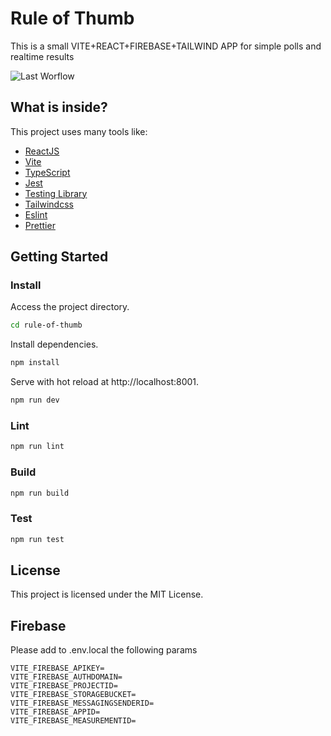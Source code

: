 # Rule of Thumb

This is a small VITE+REACT+FIREBASE+TAILWIND APP for simple polls and realtime results

![Last Worflow](https://github.com/omarbastos/rule-of-thumb/actions/workflows/deploy.yml/badge.svg)


## What is inside?

This project uses many tools like:

- [ReactJS](https://reactjs.org)
- [Vite](https://vitejs.dev)
- [TypeScript](https://www.typescriptlang.org)
- [Jest](https://jestjs.io)
- [Testing Library](https://testing-library.com)
- [Tailwindcss](https://tailwindcss.com)
- [Eslint](https://eslint.org)
- [Prettier](https://prettier.io)

## Getting Started

### Install

Access the project directory.

```bash
cd rule-of-thumb
```

Install dependencies.

```bash
npm install
```

Serve with hot reload at http://localhost:8001.

```bash
npm run dev
```

### Lint

```bash
npm run lint
```

### Build

```bash
npm run build
```

### Test

```bash
npm run test
```

## License

This project is licensed under the MIT License.

## Firebase

Please add to .env.local the following params
```
VITE_FIREBASE_APIKEY=
VITE_FIREBASE_AUTHDOMAIN=
VITE_FIREBASE_PROJECTID=
VITE_FIREBASE_STORAGEBUCKET=
VITE_FIREBASE_MESSAGINGSENDERID=
VITE_FIREBASE_APPID=
VITE_FIREBASE_MEASUREMENTID=
```
